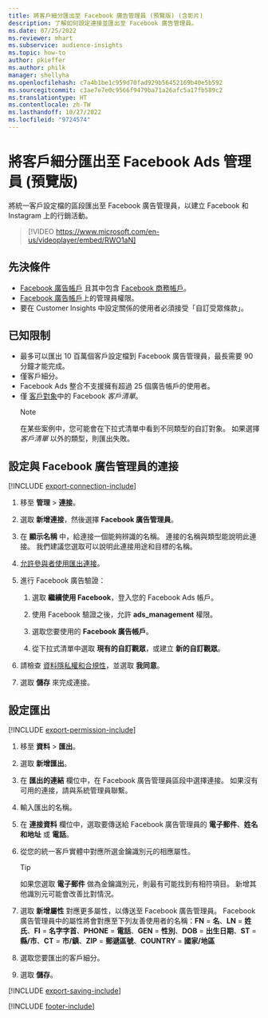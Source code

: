 ```yaml
---
title: 將客戶細分匯出至 Facebook 廣告管理員 (預覽版) (含影片)
description: 了解如何設定連接並匯出至 Facebook 廣告管理員。
ms.date: 07/25/2022
ms.reviewer: mhart
ms.subservice: audience-insights
ms.topic: how-to
author: pkieffer
ms.author: philk
manager: shellyha
ms.openlocfilehash: c7a4b1be1c959d70fad929b56452169b40e5b592
ms.sourcegitcommit: c3ae7e7e0c9566f9479ba71a26afc5a17fb589c2
ms.translationtype: HT
ms.contentlocale: zh-TW
ms.lasthandoff: 10/27/2022
ms.locfileid: "9724574"
---
```

# <a name="export-segments-to-facebook-ads-manager-preview"></a>將客戶細分匯出至 Facebook Ads 管理員 (預覽版)

將統一客戶設定檔的區段匯出至 Facebook 廣告管理員，以建立 Facebook 和 Instagram 上的行銷活動。

> [!VIDEO https://www.microsoft.com/en-us/videoplayer/embed/RWO1aN]

## <a name="prerequisites"></a>先決條件

- [Facebook 廣告帳戶](https://www.facebook.com/business/learn/lessons/step-by-step-ads-manager-account) 且其中包含 [Facebook 商務帳戶](https://business.facebook.com/)。
- [Facebook 廣告帳戶](https://www.facebook.com/business/learn/lessons/step-by-step-ads-manager-account)上的管理員權限。
- 要在 Customer Insights 中設定關係的使用者必須接受「自訂受眾條款」。

## <a name="known-limitations"></a>已知限制

- 最多可以匯出 10 百萬個客戶設定檔到 Facebook 廣告管理員，最長需要 90 分鐘才能完成。
- 僅客戶細分。
- Facebook Ads 整合不支援擁有超過 25 個廣告帳戶的使用者。
- 僅 [客戶對象](https://www.facebook.com/business/help/744354708981227?id=2469097953376494)中的 Facebook *客戶清單*。
  > [!NOTE]
  > 在某些案例中，您可能會在下拉式清單中看到不同類型的自訂對象。 如果選擇 *客戶清單* 以外的類型，則匯出失敗。

## <a name="set-up-connection-to-facebook-ads-manager"></a>設定與 Facebook 廣告管理員的連接

[!INCLUDE [export-connection-include](includes/export-connection-admn.md)]

1. 移至 **管理** > **連接**。

1. 選取 **新增連接**，然後選擇 **Facebook 廣告管理員**。

1. 在 **顯示名稱** 中，給連接一個能夠辨識的名稱。 連接的名稱與類型能說明此連接。 我們建議您選取可以說明此連接用途和目標的名稱。

1. [允許參與者使用匯出連接](connections.md#allow-contributors-to-use-a-connection-for-exports)。

1. 進行 Facebook 廣告驗證：

   1. 選取 **繼續使用 Facebook**，登入您的 Facebook Ads 帳戶。

   1. 使用 Facebook 驗證之後，允許 **ads_management** 權限。

   1. 選取您要使用的 **Facebook 廣告帳戶**。

   1. 從下拉式清單中選取 **現有的自訂觀眾**，或建立 **新的自訂觀眾**。

1. 請檢查 [資料隱私權和合規性](connections.md#data-privacy-and-compliance)，並選取 **我同意**。

1. 選取 **儲存** 來完成連接。

## <a name="configure-an-export"></a>設定匯出

[!INCLUDE [export-permission-include](includes/export-permission.md)]

1. 移至 **資料** > **匯出**。

1. 選取 **新增匯出**。

1. 在 **匯出的連結** 欄位中，在 Facebook 廣告管理員區段中選擇連接。 如果沒有可用的連接，請與系統管理員聯繫。

1. 輸入匯出的名稱。

1. 在 **連接資料** 欄位中，選取要傳送給 Facebook 廣告管理員的 **電子郵件**、**姓名和地址** 或 **電話**。

1. 從您的統一客戶實體中對應所選金鑰識別元的相應屬性。
   > [!TIP]
   > 如果您選取 **電子郵件** 做為金鑰識別元，則最有可能找到有相符項目。 新增其他識別元可能會改善比對情況。

1. 選取 **新增屬性** 對應更多屬性，以傳送至 Facebook 廣告管理員。 Facebook 廣告管理員中的屬性將會對應至下列友善使用者的名稱：**FN** = **名**、**LN** = **姓氏**、**FI** = **名字字首**、**PHONE** = **電話**、**GEN** = **性別**、**DOB** = **出生日期**、**ST** = **縣/市**、**CT** = **市/鎮**、**ZIP** = **郵遞區號**、**COUNTRY** = **國家/地區**

1. 選取您要匯出的客戶細分。

1. 選取 **儲存**。

[!INCLUDE [export-saving-include](includes/export-saving.md)]

[!INCLUDE [footer-include](includes/footer-banner.md)]
